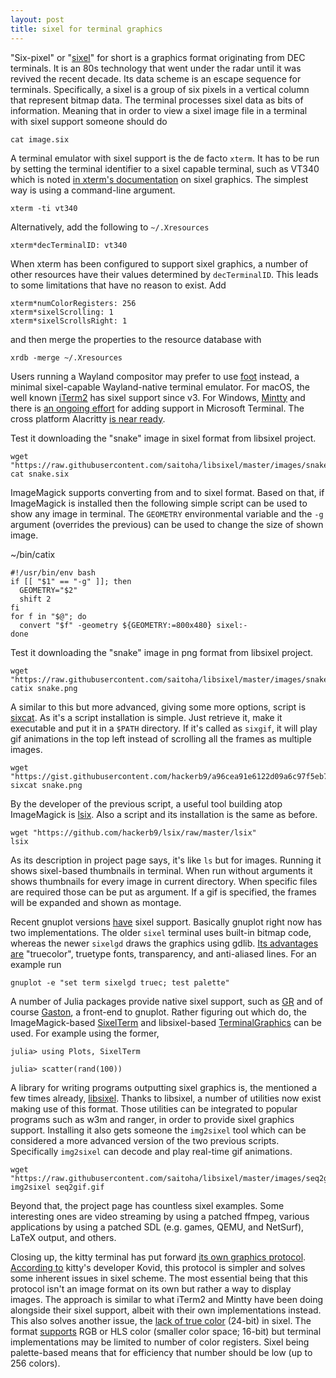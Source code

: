 ```yaml
---
layout: post
title: sixel for terminal graphics
---
```

"Six-pixel" or "[sixel]" for short is a graphics format originating from
DEC terminals. It  is an 80s technology that went  under the radar until
it was revived the recent decade.  Its data scheme is an escape sequence
for terminals.   Specifically, a  sixel is  a group of  six pixels  in a
vertical  column that  represent  bitmap data.   The terminal  processes
sixel data  as bits  of information.   Meaning that in  order to  view a
sixel image file in a terminal with sixel support someone should do

```
cat image.six
```

A terminal emulator  with sixel support is the de  facto `xterm`. It has
to  be  run by  setting  the  terminal  identifier  to a  sixel  capable
terminal,    such    as   VT340    which    is    noted   [in    xterm's
documentation][ctlseqs] on sixel graphics.  The  simplest way is using a
command-line argument.

```
xterm -ti vt340
```

Alternatively, add the following to `~/.Xresources`

```
xterm*decTerminalID: vt340
```

When xterm  has been configured to  support sixel graphics, a  number of
other resources  have their  values determined by  `decTerminalID`. This
leads to some limitations that have no reason to exist. Add

```
xterm*numColorRegisters: 256
xterm*sixelScrolling: 1
xterm*sixelScrollsRight: 1
```

and then merge the properties to the resource database with

```
xrdb -merge ~/.Xresources
```

Users running a  Wayland compositor may prefer to use  [foot] instead, a
minimal sixel-capable  Wayland-native terminal emulator. For  macOS, the
well known  [iTerm2] has sixel  support since v3. For  Windows, [Mintty]
and  there is  [an  ongoing effort][msterm#448]  for  adding support  in
Microsoft   Terminal.   The   cross    platform   Alacritty   [is   near
ready][alacritty#910].

Test  it downloading  the "snake"  image in  sixel format  from libsixel
project.

```
wget "https://raw.githubusercontent.com/saitoha/libsixel/master/images/snake.six"
cat snake.six
```

ImageMagick supports converting from and to sixel format. Based on that,
if ImageMagick is installed then the following simple script can be used
to show any image in terminal. The `GEOMETRY` environmental variable and
the `-g`  argument (overrides the  previous) can  be used to  change the
size of shown image.

~/bin/catix
```
#!/usr/bin/env bash
if [[ "$1" == "-g" ]]; then
  GEOMETRY="$2"
  shift 2
fi
for f in "$@"; do
  convert "$f" -geometry ${GEOMETRY:=800x480} sixel:-
done
```

Test  it downloading  the  "snake"  image in  png  format from  libsixel
project.

```
wget "https://raw.githubusercontent.com/saitoha/libsixel/master/images/snake.png"
catix snake.png
```

A similar to this but more advanced, giving some more options, script is
[sixcat].  As it's  a script installation is simple.   Just retrieve it,
make it executable and put it in a `$PATH` directory.  If it's called as
`sixgif`,  it will  play  gif  animations in  the  top  left instead  of
scrolling all the frames as multiple images.

```
wget "https://gist.githubusercontent.com/hackerb9/a96cea91e6122d09a6c97f5eb797d5fa/raw/6a030622bf34c2c3f79244023fabb30d44a68e16/sixcat"
sixcat snake.png
```

By the  developer of the  previous script,  a useful tool  building atop
ImageMagick is [lsix]. Also a script and its installation is the same as
before.

```
wget "https://github.com/hackerb9/lsix/raw/master/lsix"
lsix
```

As its description in project page  says, it's like `ls` but for images.
Running it shows  sixel-based thumbnails in terminal.   When run without
arguments  it shows  thumbnails for  every image  in current  directory.
When specific files are required those can be put as argument.  If a gif
is specified, the frames will be expanded and shown as montage.

Recent  gnuplot versions  [have][gnuplot#647] sixel  support.  Basically
gnuplot right now  has two implementations.  The  older `sixel` terminal
uses  built-in  bitmap  code,  whereas the  newer  `sixelgd`  draws  the
graphics  using gdlib.   [Its advantages  are][gnuplot#742] "truecolor",
truetype fonts, transparency, and anti-aliased lines. For an example run

```
gnuplot -e "set term sixelgd truec; test palette"
```

A number  of Julia packages provide  native sixel support, such  as [GR]
and of  course [Gaston],  a front-end to  gnuplot.  Rather  figuring out
which   do,  the   ImageMagick-based   [SixelTerm]  and   libsixel-based
[TerminalGraphics] can be used.  For example using the former,

```
julia> using Plots, SixelTerm

julia> scatter(rand(100))
```

A  library  for  writing  programs outputting  sixel  graphics  is,  the
mentioned a few times already, [libsixel].  Thanks to libsixel, a number
of utilities now exist making use of this format. Those utilities can be
integrated  to popular  programs such  as w3m  and ranger,  in order  to
provide sixel  graphics support.   Installing it  also gets  someone the
`img2sixel` tool which can be considered  a more advanced version of the
two  previous scripts.   Specifically  `img2sixel` can  decode and  play
real-time gif animations.

```
wget "https://raw.githubusercontent.com/saitoha/libsixel/master/images/seq2gif.gif"
img2sixel seq2gif.gif
```

Beyond  that,  the project  page  has  countless sixel  examples.   Some
interesting ones are video streaming  by using a patched ffmpeg, various
applications by  using a patched  SDL (e.g.  games, QEMU,  and NetSurf),
LaTeX output, and others.

Closing  up,  the kitty  terminal  has  put  forward [its  own  graphics
protocol][kitty-gp].  [According to][kitty#33]  kitty's developer Kovid,
this  protocol is  simpler  and  solves some  inherent  issues in  sixel
scheme.   The most  essential being  that this  protocol isn't  an image
format on its own  but rather a way to display  images.  The approach is
similar to what iTerm2 and Mintty  have been doing alongside their sixel
support,  albeit  with their  own  implementations  instead.  This  also
solves another issue, the [lack  of true color][libsixel#44] (24-bit) in
sixel.  The format [supports][aas-http] RGB  or HLS color (smaller color
space; 16-bit) but terminal implementations  may be limited to number of
color registers.   Sixel being  palette-based means that  for efficiency
that number should be low (up to 256 colors).

[sixel]: https://vt100.net/docs/vt3xx-gp/chapter14.html
[ctlseqs]: https://invisible-island.net/xterm/ctlseqs/ctlseqs.html#h2-Sixel-Graphics
[foot]: https://codeberg.org/dnkl/foot/
[iTerm2]: https://gitlab.com/gnachman/iterm2
[Mintty]: https://mintty.github.io/
[msterm#448]: https://github.com/microsoft/terminal/issues/448
[alacritty#910]: https://github.com/alacritty/alacritty/issues/910
[sixcat]: https://gist.github.com/hackerb9/a96cea91e6122d09a6c97f5eb797d5fa
[lsix]: https://github.com/hackerb9/lsix
[gnuplot#647]: https://sourceforge.net/p/gnuplot/patches/647/
[gnuplot#742]: https://sourceforge.net/p/gnuplot/patches/742/
[GR]: https://github.com/jheinen/GR.jl
[Gaston]: https://github.com/mbaz/Gaston.jl
[SixelTerm]: https://github.com/tshort/SixelTerm.jl
[TerminalGraphics]: https://github.com/m-j-w/TerminalGraphics.jl
[libsixel]: https://github.com/saitoha/libsixel
[kitty-gp]: https://sw.kovidgoyal.net/kitty/graphics-protocol.html
[kitty#33]: https://github.com/kovidgoyal/kitty/issues/33
[libsixel#44]: https://github.com/saitoha/libsixel/issues/44
[aas-http]: https://web.archive.org/web/20010222145233/http://www.cs.utk.edu/~shuford/terminal/all_about_sixels.txt
